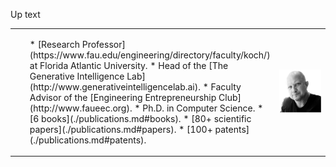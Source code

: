 

Up text

<table width="100%" border="0">
<tr>
<td width="70%">

<ul>
* [Research Professor](https://www.fau.edu/engineering/directory/faculty/koch/) at Florida Atlantic University.
* Head of the [The Generative Intelligence Lab](http://www.generativeintelligencelab.ai).
* Faculty Advisor of the [Engineering Entrepreneurship Club](http://www.faueec.org).
* Ph.D. in Computer Science.
* [6 books](./publications.md#books).
* [80+ scientific papers](./publications.md#papers).
* [100+ patents](./publications.md#patents).

</td>
<td width="30%">
<img src="./images/fkoch-headshot.png">
</td>
</tr>
</table>

